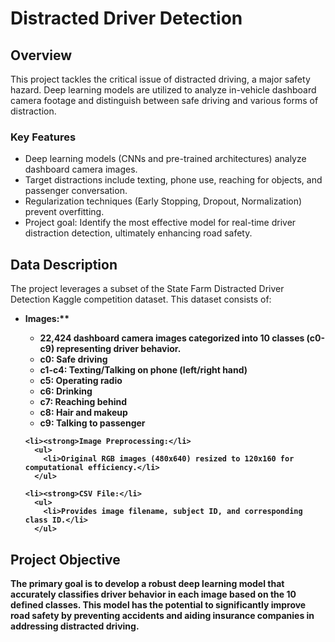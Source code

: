 <!DOCTYPE html>
<html lang="en">
<head>
  <meta charset="UTF-8">
  <meta name="viewport" content="width=device-width, initial-scale=1.0">
</head>
<body>
  <h1>Distracted Driver Detection</h1>
  <h2>Overview</h2>
  <p>This project tackles the critical issue of distracted driving, a major safety hazard. Deep learning models are utilized to analyze in-vehicle dashboard camera footage and distinguish between safe driving and various forms of distraction.</p>
  <h3>Key Features</h3>
  <ul>
    <li>Deep learning models (CNNs and pre-trained architectures) analyze dashboard camera images.</li>
    <li>Target distractions include texting, phone use, reaching for objects, and passenger conversation.</li>
    <li>Regularization techniques (Early Stopping, Dropout, Normalization) prevent overfitting.</li>
    <li>Project goal: Identify the most effective model for real-time driver distraction detection, ultimately enhancing road safety.</li>
  </ul>
  <h2>Data Description</h2>
  <p>The project leverages a subset of the State Farm Distracted Driver Detection Kaggle competition dataset. This dataset consists of:</p>
  <ul>
    <li><strong>Images:**</li>
      <ul>
        <li>22,424 dashboard camera images categorized into 10 classes (c0-c9) representing driver behavior.</li>
        <li>c0: Safe driving</li>
        <li>c1-c4: Texting/Talking on phone (left/right hand)</li>
        <li>c5: Operating radio</li>
        <li>c6: Drinking</li>
        <li>c7: Reaching behind</li>
        <li>c8: Hair and makeup</li>
        <li>c9: Talking to passenger</li>
      </ul>
      
    <li><strong>Image Preprocessing:</li>
      <ul>
        <li>Original RGB images (480x640) resized to 120x160 for computational efficiency.</li>
      </ul>
      
    <li><strong>CSV File:</li>
      <ul>
        <li>Provides image filename, subject ID, and corresponding class ID.</li>
      </ul>
  </ul>
  <h2>Project Objective</h2>
  <p>The primary goal is to develop a robust deep learning model that accurately classifies driver behavior in each image based on the 10 defined classes. This model has the potential to significantly improve road safety by preventing accidents and aiding insurance companies in addressing distracted driving.</p>
</body>
</html>
